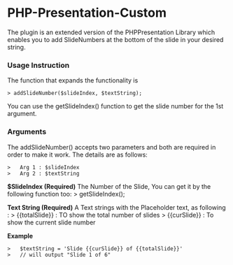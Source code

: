 # PHP-Presentation-Custom

The plugin is an extended version of the PHPPresentation Library which enables you to add SlideNumbers at the bottom of the slide in your desired string.

### Usage Instruction
The function that expands the functionality is 

    > addSlideNumber($slideIndex, $textString);

You can use the getSlideIndex() function to get the slide number for the 1st argument.

### Arguments
The addSlideNumber() accepts two parameters and both are required in order to make it work. The details are as follows: 

    >   Arg 1 : $slideIndex 
    >   Arg 2 : $textString

**$SlideIndex (Required)**
The Number of the Slide, You can get it by the following function too:
    > getSlideIndex();

**Text String (Required)**
A Text strings with the Placeholder text, as following :
    > {{totalSlide}} : TO show the total number of slides
    > {{curSlide}}  : To show the current slide number

**Example**

    >   $textString = 'Slide {{curSlide}} of {{totalSlide}}'
    >   // will output "Slide 1 of 6"



